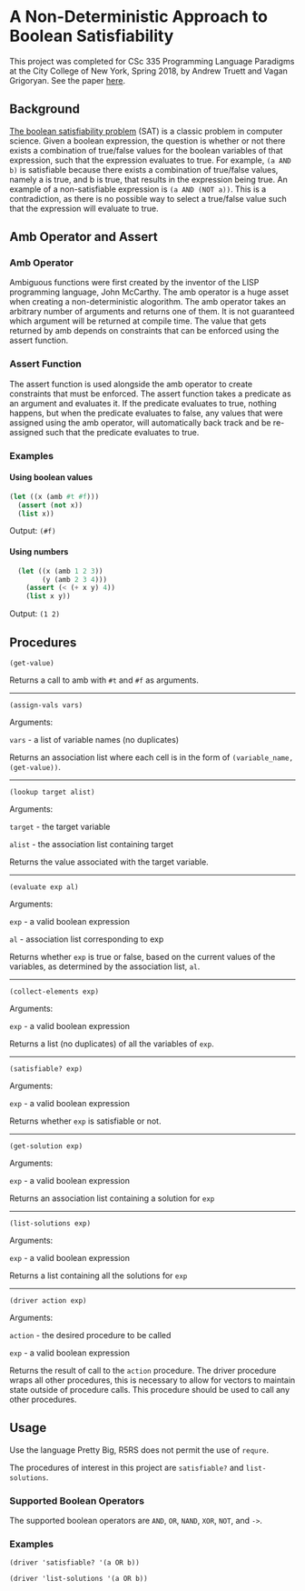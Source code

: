 # A Non-Deterministic Approach to Boolean Satisfiability


This project was completed for CSc 335 Programming Language Paradigms at the City College of New York, Spring 2018, by Andrew Truett and Vagan Grigoryan. See the paper [here](https://docs.google.com/document/d/1l-6J6xjwlY66eNgGOIVVk1WFcx1O3dzpxMmplDwAIp8/edit?usp=sharing).

## Background
[The boolean satisfiability problem](https://en.wikipedia.org/wiki/Boolean_satisfiability_problem) (SAT) is a classic problem in computer science. Given a boolean expression, the question is whether or not there exists a combination of true/false values for the boolean variables of that expression, such that the expression evaluates to true. For example, `(a AND b)` is satisfiable because there exists a combination of true/false values, namely a is true, and b is true, that results in the expression being true. An example of a non-satisfiable expression is `(a AND (NOT a))`. This is a contradiction, as there is no possible way to select a true/false value such that the expression will evaluate to true.

## Amb Operator and Assert
### Amb Operator
Ambiguous functions were first created by the inventor of the LISP programming language, John McCarthy. The amb operator is a huge asset when creating a non-deterministic alogorithm. The amb operator takes an arbitrary number of arguments and returns one of them. It is not guaranteed which argument will be returned at compile time. The value that gets returned by amb depends on constraints that can be enforced using the assert function.

### Assert Function
The assert function is used alongside the amb operator to create constraints that must be enforced. The assert function takes a predicate as an argument and evaluates it. If the predicate evaluates to true, nothing happens, but when the predicate evaluates to false, any values that were assigned using the amb operator, will automatically back track and be re-assigned such that the predicate evaluates to true.

### Examples
#### Using boolean values
```scheme
(let ((x (amb #t #f)))
  (assert (not x))
  (list x))
```
Output: `(#f)`
 
#### Using numbers
```scheme
  (let ((x (amb 1 2 3))
        (y (amb 2 3 4)))
    (assert (< (+ x y) 4))
    (list x y))
```
Output: `(1 2)`
  
## Procedures
`(get-value)`
  
  
Returns a call to amb with `#t` and `#f` as arguments.
 
 ---
 
`(assign-vals vars)`
 
Arguments:

`vars` - a list of variable names (no duplicates)


Returns an association list where each cell is in the form of `(variable_name, (get-value))`.

---

`(lookup target alist)`

Arguments: 

`target` - the target variable

`alist` - the association list containing target
         
         
Returns the value associated with the target variable.

---

`(evaluate exp al)`

Arguments: 

`exp` - a valid boolean expression

`al` - association list corresponding to exp
           
           
Returns whether `exp` is true or false, based on the current values of the variables, as determined by the association list, `al`.

---

`(collect-elements exp)`

Arguments:

`exp` - a valid boolean expression


Returns a list (no duplicates) of all the variables of `exp`.

---

`(satisfiable? exp)`

Arguments:

`exp` - a valid boolean expression


Returns whether `exp` is satisfiable or not.
 
---

`(get-solution exp)`

Arguments:

`exp` - a valid boolean expression


Returns an association list containing a solution for `exp`

---

`(list-solutions exp)`

Arguments:

`exp` - a valid boolean expression


Returns a list containing all the solutions for `exp`

---

`(driver action exp)`

Arguments:

`action` - the desired procedure to be called

`exp` - a valid boolean expression


Returns the result of call to the `action` procedure. The driver procedure wraps all other procedures, this is necessary to allow for vectors to maintain state outside of procedure calls. This procedure should be used to call any other procedures.

## Usage
Use the language Pretty Big, R5RS does not permit the use of `requre`.

The procedures of interest in this project are `satisfiable?` and `list-solutions`.

### Supported Boolean Operators
The supported boolean operators are `AND`, `OR`, `NAND`, `XOR`, `NOT`, and `->`. 

### Examples
`(driver 'satisfiable? '(a OR b))`

`(driver 'list-solutions '(a OR b))`
